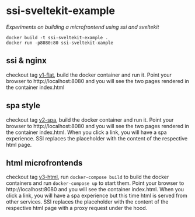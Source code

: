 ssi-sveltekit-example
=====================

_Experiments on building a microfrontend using ssi and sveltekit_

```shell 
docker build -t ssi-sveltekit-example .
docker run -p8080:80 ssi-sveltekit-xample
```


ssi & nginx
-----------

checkout tag [v1-flat](https://github.com/co0p/ssi-sveltekit-example/releases/tag/v1-flat), build the docker container and run it. Point your browser to http://localhost:8080 and you will see the two pages rendered in the container index.html 

spa style
---------
checkout tag [v2-spa](https://github.com/co0p/ssi-sveltekit-example/releases/tag/v2-spa), build the docker container and run it. Point your browser to http://localhost:8080 and you will see the two pages rendered in the container index.html. When
you click a link, you will have a spa experience. SSI replaces the placeholder with the content of the respective html page.

html microfrontends
--------------------
checkout tag [v3-html](https://github.com/co0p/ssi-sveltekit-example/releases/tag/v3-html), run `docker-compose build` to build the docker containers and run `docker-compose up` to start them. 
Point your browser to http://localhost:8080 and you will see the container index.html. When
you click a link, you will have a spa experience but this time html is served from other services. 
SSI replaces the placeholder with the content of the respective html page with a proxy request under the hood.
